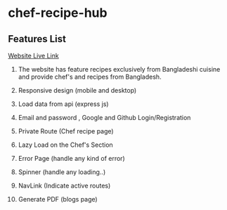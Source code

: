 # chef-recipe-hub

## Features List

[Website Live Link](https://chef-s-recipe-hub.web.app)

1. The website has feature recipes exclusively from Bangladeshi cuisine and provide chef's and recipes from Bangladesh.

2. Responsive design (mobile and desktop)

3. Load data from api (express js)

4. Email and password , Google and Github Login/Registration

5. Private Route (Chef recipe page)

6. Lazy Load on the Chef's Section

7. Error Page (handle any kind of error)

8. Spinner (handle any loading..)

9. NavLink (Indicate active routes)

10. Generate PDF (blogs page)
